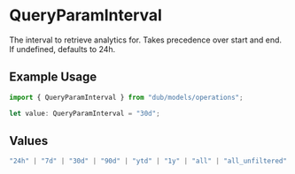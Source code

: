 # QueryParamInterval

The interval to retrieve analytics for. Takes precedence over start and end. If undefined, defaults to 24h.

## Example Usage

```typescript
import { QueryParamInterval } from "dub/models/operations";

let value: QueryParamInterval = "30d";
```

## Values

```typescript
"24h" | "7d" | "30d" | "90d" | "ytd" | "1y" | "all" | "all_unfiltered"
```
